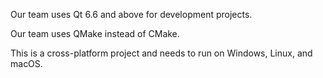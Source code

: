Our team uses Qt 6.6 and above for development projects.

Our team uses QMake instead of CMake.

This is a cross-platform project and needs to run on Windows, Linux, and macOS.
